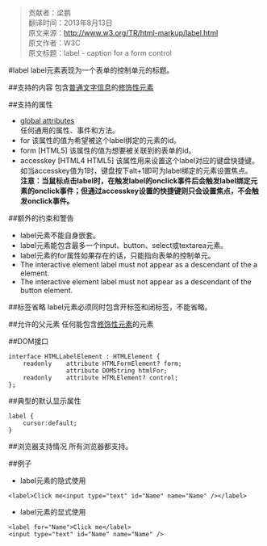 > 贡献者：梁鹏  
> 翻译时间：2013年8月13日  
> 原文来源：http://www.w3.org/TR/html-markup/label.html  
> 原文作者：W3C  
> 原文标题：label - caption for a form control  

#label
label元素表现为一个表单的控制单元的标题。

##支持的内容
包含[普通文字信息](http://www.w3.org/TR/html-markup/syntax.html#normal-character-data)的[修饰性元素](http://www.w3.org/TR/html-markup/common-models.html#common.elem.phrasing)

##支持的属性
* [global attributes](http://www.w3.org/TR/html-markup/global-attributes.html)  
任何通用的属性、事件和方法。
* for
该属性的值为希望被这个label绑定的元素的id。
* form [HTML5]
该属性的值为想要被关联到的表单的id。
* accesskey [HTML4 HTML5]
该属性用来设置这个label对应的键盘快捷键。如当accesskey值为1时，键盘按下alt+1即可为label绑定的元素设置焦点。  
__注意：当鼠标点击label时，在触发label的onclick事件后会触发label绑定元素的onclick事件；但通过accesskey设置的快捷键则只会设置焦点，不会触发onclick事件。__
 
##额外的约束和警告
* label元素不能自身嵌套。
* label元素能包含最多一个input、button、select或textarea元素。
* label元素的for属性如果存在的话，只能指向表单的控制单元。
* The interactive element label must not appear as a descendant of the a element.
* The interactive element label must not appear as a descendant of the button element.

##标签省略
label元素必须同时包含开标签和闭标签，不能省略。

##允许的父元素
任何能包含[修饰性元素](http://www.w3.org/TR/html-markup/common-models.html#common.elem.phrasing)的元素

##DOM接口
```
interface HTMLLabelElement : HTMLElement {
    readonly    attribute HTMLFormElement? form;
                attribute DOMString htmlFor;
    readonly    attribute HTMLElement? control;
};
```

##典型的默认显示属性
```
label {
    cursor:default;
}
```

##浏览器支持情况
所有浏览器都支持。

##例子
* label元素的隐式使用

```
<label>Click me<input type="text" id="Name" name="Name" /></label>
```
* label元素的显式使用

```
<label for="Name">Click me</label>
<input type="text" id="Name" name="Name" />
```


